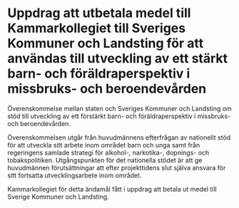 # Uppdrag att utbetala medel till Kammarkollegiet till Sveriges Kommuner och Landsting för att användas till utveckling av ett stärkt barn- och föräldraperspektiv i missbruks- och beroendevården

Överenskommelse mellan staten och Sveriges Kommuner och Landsting om stöd till utveckling av ett förstärkt barn- och föräldraperspektiv i missbruks- och beroendevården.

Överenskommelsen utgår från huvudmännens efterfrågan av nationellt stöd för att utveckla sitt arbete inom området barn och unga samt från regeringens samlade strategi för alkohol-, narkotika-, dopnings- och tobakspolitiken. Utgångspunkten för det nationella stödet är att ge huvudmännen förutsättningar att efter projekttidens slut själva ansvara för sitt fortsatta utvecklingsarbete inom området.

Kammarkollegiet för detta ändamål fått i uppdrag att betala ut medel till Sverige Kommuner och Landsting.
